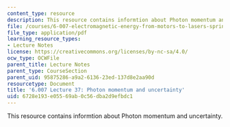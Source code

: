 ```yaml
---
content_type: resource
description: This resource contains informtion about Photon momentum and uncertainty.
file: /courses/6-007-electromagnetic-energy-from-motors-to-lasers-spring-2011/6728e193e05569ab0c56dba2d9efbdc1_MIT6_007S11_lec37.pdf
file_type: application/pdf
learning_resource_types:
- Lecture Notes
license: https://creativecommons.org/licenses/by-nc-sa/4.0/
ocw_type: OCWFile
parent_title: Lecture Notes
parent_type: CourseSection
parent_uid: 95875286-a9a2-6136-23ed-137d8e2aa90d
resourcetype: Document
title: '6.007 Lecture 37: Photon momentum and uncertainty'
uid: 6728e193-e055-69ab-0c56-dba2d9efbdc1
---
```

This resource contains informtion about Photon momentum and uncertainty.